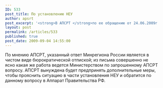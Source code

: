 ```yaml
---
ID: 533
post_title: По установлению НЕУ
author: apsrt
post_excerpt: '<strong>В АПСРТ </strong>по ее обращению от 24.06.2009г. поступил <strong>ответ из Минрегиона России </strong>(<a href="http://www.apsrt.ru/docs/MinRR.doc"> письмо от 19.08.2009 г. № 26948-ИП/08<span style="text-decoration:underline;"></span></a>) по вопросу установления естественной убыли  при хранении и транспортировке строительных грузов.'
layout: post
permalink: /articles/533
published: true
post_date: 2009-09-04 14:55:00
---
```

По мнению АПСРТ, указанный ответ Минрегиона России является в чистом виде бюрократической отпиской; из письма совершенно не ясно какая же работа ведется Министерством по запрошенному АПСРТ вопросу. АПСРТ вынуждена будет предпринять дополнительные меры, чтобы прояснить ситуацию в части установления НЕУ и обратится по данному вопросу в Аппарат Правительства РФ.